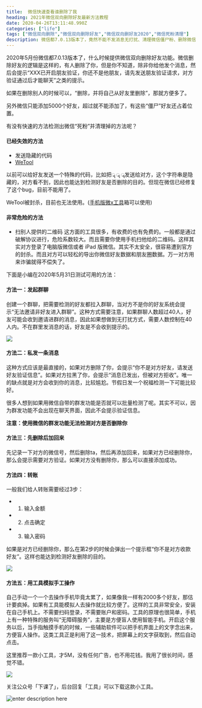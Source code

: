 ```yaml
---
title:  微信快速查看谁删除了我
heading: 2021年微信双向删除好友最新方法教程
date: 2020-04-26T13:11:48.990Z
categories: ["life"]
tags: ["微信双向删除","微信双向删除好友","微信双向删好友2020","微信死粉清理"]
description: 微信都7.0.13版本了，竟然不能不发消息无打扰、清理微信僵尸粉、删除微信单向好友
---
```


2020年5月份微信都7.0.13版本了，什么时候提供微信双向删除好友功能。微信删除好友的逻辑是这样的，有人删除了你，但是你不知道，除非你给他发个消息，然后会提示“XXX已开启朋友验证，你还不是他朋友，请先发送朋友验证请求，对方验证通过后才能聊天”之类的提示。

如果在删除别人的时候可以，“删除，并将自己从好友里删除”，那就方便多了。

另外微信只能添加5000个好友，超过就不能添加了，有这些“僵尸”好友还占着位置。

有没有快速的方法检测出微信“死粉”并清理掉的方法呢？


#### 已经失效的方法
- 发送隐藏的代码
- [WeTool](https://sxy91.com/posts/wxtool/)

以前可以给好友发送一个特殊的代码，比如把`ॣ ॣ ॣ`发送给对方，这个字符串是隐藏的，对方看不到，因此也能达到检测好友是否删除的目的。但现在微信已经修复了这个bug，目前不能用了。

WeTool被封杀，目前也无法使用。([手机版微x工具](https://sxy91.com/posts/wxtool/)箱可以使用)



#### 非常危险的方法
- 扫别人提供的二维码
这方面的工具很多，有收费的也有免费的。一般都是通过破解协议进行，危险系数较大。而且需要你使用手机扫他给的二维码。这样其实对方登录了电脑版微信或者 iPad 版微信。其实不太安全，很容易遭到官方的封杀。而且对方可以轻松的导出你微信好友数据和朋友圈数据。万一对方用来诈骗就得不偿失了。

下面是小编在2020年5月31日测试可用的方法：

#### 方法一：发起群聊
创建一个群聊，把需要检测的好友都拉入群聊，当对方不是你的好友系统会提示“无法邀请非好友进入群聊”。这种方式需要注意，如果群聊人数超过40人，好友可能会收到邀请进群的消息，因此如果想做到无打扰方式，需要人数控制在40人内。不在群里发消息的话，好友是不会收到提示的。

![](https://gitee.com/smile365/blogimg/raw/master/sxy91/1590928484626.png)

#### 方法二：私发一条消息

这种方式应该是最直接的，如果对方删除了你，会提示“你不是对方好友，请发送好友验证信息”。如果对方拉黑了你，会提示“消息已发出，但被对方拒收”。唯一的缺点就是对方会收到你的消息，比较尴尬。节假日发一个祝福检测一下可能比较好。

很多人想到如果用微信自带的群发功能是否就可以批量检测了呢。其实不可以，因为群发功能不会出现在聊天界面，因此不会提示验证信息。

**注意：使用微信的群发功能无法检测对方是否删除你**

#### 方法三：先删除后加回来

先记录一下对方的微信号，然后删除ta，然后再添加回来，如果对方已经删除你，那么会提示需要对方验证。如果对方没有删除你，那么可以直接添加成功。

#### 方法四：转账

一般我们给人转账需要经过3步：
- 1. 输入金额
- 2. 点击确定
- 3. 输入密码

如果是对方已经删除你，那么在第2步的时候会弹出一个提示框“你不是对方收款好友”。这样也能达到检测好友删除的目的。

![](https://gitee.com/smile365/blogimg/raw/master/sxy91/1590928953190.png)


#### 方法五：用工具模拟手工操作
自己手动一个一个去操作手机毕竟太累了，如果像我一样有2000多个好友，那估计要疯掉。如果有工具能模拟人去操作就比较方便了。这样的工具非常安全，安装在自己手机上。不需要扫码登录，不需要账户和密码。工具的原理也很简单，手机上有一种特殊的服务叫“无障碍服务”，主要是方便盲人使用智能手机。开启这个服务以后，当手指触摸手机的时候，一些辅助软件可以把手机界面上的文字念出来，方便盲人操作。这类工具正是利用了这一技术，把屏幕上的文字获取到，然后自动点击。

这里推荐一款小工具，才5M，没有任何广告，也不用花钱。我用了很长时间，感觉不错。

![](https://gitee.com/smile365/blogimg/raw/master/sxy91/1590929879812.png)


关注公众号「下课了」，后台回复「工具」可以下载这款小工具。

![enter description here](https://gitee.com/smile365/blogimg/raw/master/sxy91/1610077235532.png)

